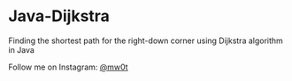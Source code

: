# Java-Dijkstra
Finding the shortest path for the right-down corner using Dijkstra algorithm in Java

Follow me on Instagram: <a href="https://www.instagram.com/mw0t" target="_blank">@mw0t</a>
